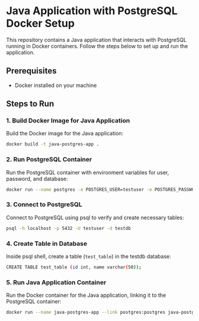 # Java Application with PostgreSQL Docker Setup

This repository contains a Java application that interacts with PostgreSQL running in Docker containers. Follow the steps below to set up and run the application.

## Prerequisites

- Docker installed on your machine

## Steps to Run

### 1. Build Docker Image for Java Application

Build the Docker image for the Java application:

```bash
docker build -t java-postgres-app .
```

### 2. Run PostgreSQL Container

Run the PostgreSQL container with environment variables for user, password, and database:

```bash
docker run --name postgres -e POSTGRES_USER=testuser -e POSTGRES_PASSWORD=testpassword -e POSTGRES_DB=testdb -p 5432:5432 -d postgres
```

### 3. Connect to PostgreSQL

Connect to PostgreSQL using psql to verify and create necessary tables:

```bash
psql -h localhost -p 5432 -U testuser -d testdb
```

### 4. Create Table in Database

Inside psql shell, create a table (`test_table`) in the testdb database:

```bash
CREATE TABLE test_table (id int, name varchar(50));
```

### 5. Run Java Application Container

Run the Docker container for the Java application, linking it to the PostgreSQL container:

```bash
docker run --name java-postgres-app --link postgres:postgres java-postgres-app
```